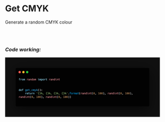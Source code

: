 # Get CMYK

Generate a random CMYK colour

</br>
</br>

### _Code working:_

<img src="code.png" alt="code preview">

